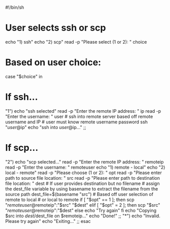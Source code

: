 #!/bin/sh

# User selects ssh or scp
echo "1) ssh"
echo "2) scp"
read -p "Please select (1 or 2): " choice

# Based on user choice:

case "$choice" in
   # If ssh...
   "1")
        echo "ssh selected"
        read -p "Enter the remote IP address: " ip
        read -p "Enter the username: " user
        # ssh into remote server based off remote username and IP
        # user must know remote username password
        ssh "$user@$ip"
        echo "ssh into $user@$ip..."
   ;;
   # If scp...
   "2")
        echo "scp selected..."
        read -p "Enter the remote IP address: " remoteip
        read -p "Enter the username: " remoteuser
        echo "1) remote - local"
        echo "2) local - remote"
        read -p "Please choose (1 or 2): " opt
        read -p "Please enter path to source file location: " src
        read -p "Please enter path to destination file location: " dest
        # If user provides destination but no filename
        # assign the dest_file variable by using basename to extract the filename from the source path
        dest_file=$(basename "src")
          # Based off user selection of remote to local
          # or local to remote
          if [ "$opt" == 1 ]; then
            scp "$remoteuser@$remoteip":"$src" "$dest"
          elif [ "$opt" = 2 ]; then
            scp "$src" "$remoteuser@$remoteip":"$dest"
          else
            echo "Try again"
            fi
        echo "Copying $src into $dest/$dest_file on $remoteip..."
        echo "Done!"
   ;;
   "*") echo "Invalid. Please try again"
        echo "Exiting..."
   ;;
esac
